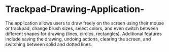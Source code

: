 # Trackpad-Drawing-Application-
The application allows users to draw freely on the screen using their mouse or trackpad, change brush sizes, select colors, and even switch between different shapes for drawing (lines, circles, rectangles). Additional features include saving the drawing, undoing actions, clearing the screen, and switching between solid and dotted lines.
